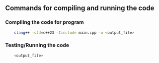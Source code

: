 ## Commands for compiling and running the code

### Compiling the code for program
```bash
    clang++ -std=c++23 -Iinclude main.cpp -o <output_file>
```

### Testing/Running the code
```bash
    <output_file>
```